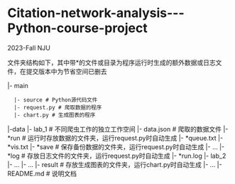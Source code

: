 # Citation-network-analysis---Python-course-project
2023-Fall NJU

文件夹结构如下，其中带*的文件或目录为程序运行时生成的额外数据或日志文件，在提交版本中为节省空间已删去

|- main

      |- source # Python源代码文件
      |- request.py # 爬取数据的程序
      |- chart.py # 生成图表的程序
   |-data
      |- lab_1 # 不同爬虫工作的独立工作空间
         |- data.json # 爬取的数据文件
         |- *run # 运行时存放数据的文件夹，运行request.py时自动生成
            |- *queue.txt
            |- *vis.txt
         |- *save # 保存备份数据的文件夹，运行request.py时自动生成
            |- ...
         |- *log # 存放日志文件的文件夹，运行request.py时自动生成
            |- *run.log
      |- lab_2
         |- ...
      |- ...
   |- result # 存放生成图表的文件夹，运行chart.py时自动生成
      |- ...
   |- README.md # 说明文档
